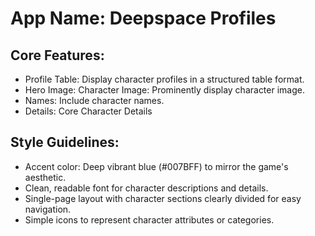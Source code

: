 # **App Name**: Deepspace Profiles

## Core Features:

- Profile Table: Display character profiles in a structured table format.
- Hero Image: Character Image: Prominently display character image.
- Names: Include character names.
- Details: Core Character Details

## Style Guidelines:

- Accent color: Deep vibrant blue (#007BFF) to mirror the game's aesthetic.
- Clean, readable font for character descriptions and details.
- Single-page layout with character sections clearly divided for easy navigation.
- Simple icons to represent character attributes or categories.